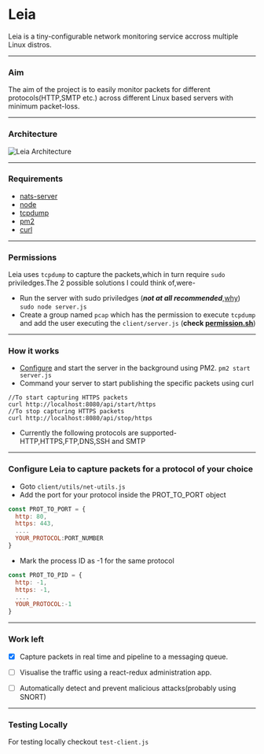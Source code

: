 # Leia
Leia is a tiny-configurable network monitoring service accross multiple Linux distros.

---
### Aim

The aim of the project is to easily monitor packets for different protocols(HTTP,SMTP etc.) across different Linux based servers with minimum packet-loss.

---
### Architecture

![Leia Architecture]("https://github.com/YashMeh/Leia/raw/master/assets/leia-arch.png")

---
### Requirements

- [nats-server]("https://github.com/nats-io/nats-server")
- [node](https://nodejs.org/en/download/)
- [tcpdump](https://www.tcpdump.org/manpages/tcpdump.1.html)
- [pm2](https://pm2.keymetrics.io/)
- [curl](https://curl.haxx.se/)

---
### Permissions

Leia uses `tcpdump` to capture the packets,which in turn require `sudo` priviledges.The 2 possible solutions I could think of,were-

- Run the server with sudo priviledges (**_not at all recommended_**,[why](https://askubuntu.com/questions/20984/always-sudo-privileges))
  `sudo node server.js`
- Create a group named `pcap` which has the permission to execute `tcpdump` and add the user executing the `client/server.js` (**check [permission.sh](https://github.com/YashMeh/Leia/raw/master/permission.sh)**)

---
### How it works

- [Configure](https://github.com/YashMeh/Leia/raw/master/client/README.md) and start the server in the background using PM2.
  `pm2 start server.js`
- Command your server to start publishing the specific packets using curl

```
//To start capturing HTTPS packets
curl http://localhost:8080/api/start/https
//To stop capturing HTTPS packets
curl http://localhost:8080/api/stop/https
```

- Currently the following protocols are supported-HTTP,HTTPS,FTP,DNS,SSH and SMTP

---
### Configure Leia to capture packets for a protocol of your choice

- Goto `client/utils/net-utils.js`
- Add the port for your protocol inside the PROT_TO_PORT object

```js
const PROT_TO_PORT = {
  http: 80,
  https: 443,
  ....
  YOUR_PROTOCOL:PORT_NUMBER
}
```

- Mark the process ID as -1 for the same protocol

```js
const PROT_TO_PID = {
  http: -1,
  https: -1,
  ....
  YOUR_PROTOCOL:-1
}
```

---
### Work left

-[X] Capture packets in real time and pipeline to a messaging queue.

-[ ] Visualise the traffic using a react-redux administration app.

-[ ] Automatically detect and prevent malicious attacks(probably using SNORT)

---
### Testing Locally
For testing locally checkout `test-client.js`